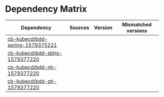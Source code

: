 # Dependency Matrix

Dependency | Sources | Version | Mismatched versions
---------- | ------- | ------- | -------------------
[cb-kubecd/bdd-spring-1579375221](https://github.com/cb-kubecd/bdd-spring-1579375221.git) |  | []() | 
[cb-kubecd/bdd-sbhg-1579377220](https://github.com/cb-kubecd/bdd-sbhg-1579377220.git) |  | []() | 
[cb-kubecd/bdd-nh-1579377220](https://github.com/cb-kubecd/bdd-nh-1579377220.git) |  | []() | 
[cb-kubecd/bdd-gh-1579377220](https://github.com/cb-kubecd/bdd-gh-1579377220.git) |  | []() | 
